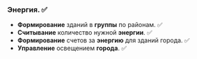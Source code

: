 ### __Энергия__. :white_check_mark:
- __Формирование__ зданий в __группы__ по районам. :white_check_mark:
- __Считывание__ количество нужной __энергии__. :white_check_mark:
- __Формирование__ счетов за __энергию__ для зданий города. :white_check_mark:
- __Управление__ освещением __города__. :white_check_mark:
